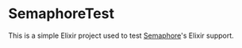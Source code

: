 SemaphoreTest
=============

This is a simple Elixir project used to test [Semaphore](http://sempahoreapp.com)'s Elixir support.
